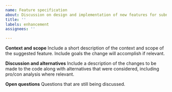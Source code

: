 ```yaml
---
name: Feature specification
about: Discussion on design and implementation of new features for subnet-evm.
title: ''
labels: enhancement
assignees: ''

---
```


**Context and scope**
Include a short description of the context and scope of the suggested feature.
Include goals the change will accomplish if relevant.

**Discussion and alternatives**
Include a description of the changes to be made to the code along with alternatives
that were considered, including pro/con analysis where relevant.

**Open questions**
Questions that are still being discussed.